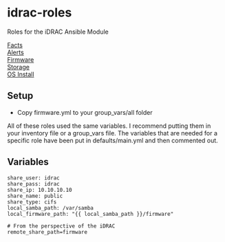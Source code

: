 # idrac-roles
Roles for the iDRAC Ansible Module

[Facts](facts/README.md)  
[Alerts](alerts/README.md)  
[Firmware](firmware/README.md)  
[Storage](storage/README.md)  
[OS Install](os-install/README.md)  

## Setup

* Copy firmware.yml to your group_vars/all folder

All of these roles used the same variables. I recommend putting them in your inventory file or a group_vars file. The variables that are needed for a specific role have been put in defaults/main.yml and then commented out.

## Variables

```
share_user: idrac
share_pass: idrac
share_ip: 10.10.10.10
share_name: public
share_type: cifs
local_samba_path: /var/samba
local_firmware_path: "{{ local_samba_path }}/firmware"

# From the perspective of the iDRAC
remote_share_path=firmware
```
